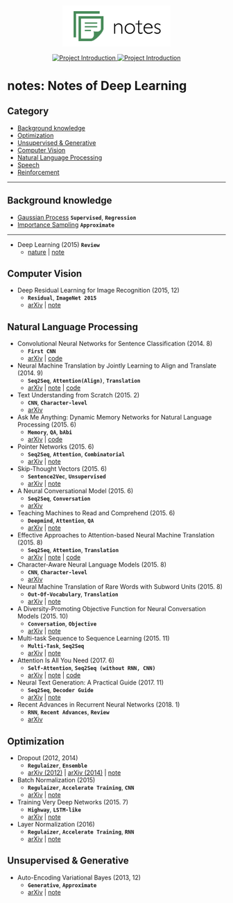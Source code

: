 
<p align="center">
  <img src="images/logo.png" width=250>
</p>

<p align="center">

  <a href="https://github.com/hb-research/notes">
    <img src="https://img.shields.io/badge/DeepLearning-Notes-brightgreen.svg" alt="Project Introduction">
  </a>
  
  <a href="https://github.com/hb-research/notes">
    <img src="https://img.shields.io/badge/Summary-Code-brightgreen.svg" alt="Project Introduction">
  </a>

</p>

# notes: Notes of Deep Learning

## Category 

- [Background knowledge](#background-knowledge)
- [Optimization](#optimization)
- [Unsupervised & Generative](#unsupervised--generative)
- [Computer Vision](#computer-vision)
- [Natural Language Processing](#natural-language-processing)
- [Speech](#speech)
- [Reinforcement](reinforcement)

---

## Background knowledge

- [Gaussian Process](notes/gausian_process.md) ****`Supervised`****, ****`Regression`****
- [Importance Sampling](notes/importance_sampling.md) ****`Approximate`****

---

- Deep Learning (2015) ****`Review`****
	- [nature](http://www.cs.toronto.edu/~hinton/absps/NatureDeepReview.pdf) | [note](notes/deep_learning.md)


## Computer Vision

- Deep Residual Learning for Image Recognition (2015, 12)
	- ****`Residual`****, ****`ImageNet 2015`****
	- [arXiv](https://arxiv.org/abs/1512.03385) | [note](notes/residual_network.md)


## Natural Language Processing

- Convolutional Neural Networks for Sentence Classification (2014. 8) 
	- ****`First CNN`****
	- [arXiv](https://arxiv.org/abs/1408.5882) | [code](https://github.com/DongjunLee/text-cnn-tensorflow) 
- Neural Machine Translation by Jointly Learning to Align and Translate (2014. 9) 
	- ****`Seq2Seq`****, ****`Attention(Align)`****, ****`Translation`****
	- [arXiv](https://arxiv.org/abs/1409.0473) | [note](notes/bahdanau_attention.md) | [code](https://github.com/DongjunLee/conversation-tensorflow) 
- Text Understanding from Scratch (2015. 2) 
	- ****`CNN`****, ****`Character-level`****
	- [arXiv](https://arxiv.org/abs/1506.07285)
- Ask Me Anything: Dynamic Memory Networks for Natural Language Processing (2015. 6) 
	- ****`Memory`****, ****`QA`****, ****`bAbi`****
	- [arXiv](https://arxiv.org/abs/1506.07285) | [code](https://github.com/DongjunLee/dmn-tensorflow) 
- Pointer Networks (2015. 6) 
	- ****`Seq2Seq`****, ****`Attention`****, ****`Combinatorial`****
	- [arXiv](https://arxiv.org/abs/1506.03134) | [note](notes/pointer_network.md) 
- Skip-Thought Vectors (2015. 6) 
	- ****`Sentence2Vec`****, ****`Unsupervised`****
	- [arXiv](https://arxiv.org/abs/1506.06726) | [note](notes/skip_thought.md)
- A Neural Conversational Model (2015. 6) 
	- ****`Seq2Seq`****, ****`Conversation`****
	- [arXiv](https://arxiv.org/abs/1506.05869)
- Teaching Machines to Read and Comprehend (2015. 6) 
	- ****`Deepmind`****, ****`Attention`****, ****`QA`****
	- [arXiv](https://arxiv.org/abs/1506.03340) | [note](notes/teaching_machine_read_and_comprehend.md)
- Effective Approaches to Attention-based Neural Machine Translation (2015. 8) 
	- ****`Seq2Seq`****, ****`Attention`****, ****`Translation`****
	- [arXiv](https://arxiv.org/abs/1508.04025) | [note](notes/luong_attention.md) | [code](https://github.com/DongjunLee/conversation-tensorflow) 
- Character-Aware Neural Language Models (2015. 8) 
	- ****`CNN`****, ****`Character-level`****
	- [arXiv](https://arxiv.org/abs/1508.06615)
- Neural Machine Translation of Rare Words with Subword Units (2015. 8) 
	- ****`Out-Of-Vocabulary`****, ****`Translation`****
	- [arXiv](https://arxiv.org/abs/1508.07909) | [note](notes/subword_nmt.md)
- A Diversity-Promoting Objective Function for Neural Conversation Models (2015. 10) 
	- ****`Conversation`****, ****`Objective`****
	- [arXiv](https://arxiv.org/abs/1510.03055) | [note](notes/diversity_conversation.md)
- Multi-task Sequence to Sequence Learning (2015. 11) 
	- ****`Multi-Task`****, ****`Seq2Seq`****
	- [arXiv](https://arxiv.org/abs/1511.06114) | [note](notes/multi_task_seq2seq.md)
- Attention Is All You Need (2017. 6) 
	- ****`Self-Attention`****, ****`Seq2Seq (without RNN, CNN)`****
	- [arXiv](https://arxiv.org/abs/1706.03762) | [note](notes/transformer.md) | [code](https://github.com/DongjunLee/transformer-tensorflow)  
- Neural Text Generation: A Practical Guide (2017. 11) 
	- ****`Seq2Seq`****, ****`Decoder Guide`****
	- [arXiv](https://arxiv.org/abs/1711.09534) | [note](notes/neural_text_generation.md)
- Recent Advances in Recurrent Neural Networks (2018. 1) 
	- ****`RNN`****, ****`Recent Advances`****, ****`Review`****
	- [arXiv](https://arxiv.org/abs/1801.01078)


## Optimization

- Dropout (2012, 2014) 
	- ****`Regulaizer`****, ****`Ensemble`****
	- [arXiv (2012)](https://arxiv.org/abs/1207.0580) | [arXiv (2014)](https://www.cs.toronto.edu/~hinton/absps/JMLRdropout.pdf) | [note](notes/dropout.md)
- Batch Normalization (2015) 
	- ****`Regulaizer`****, ****`Accelerate Training`****, ****`CNN`****
	- [arXiv](https://arxiv.org/abs/1502.03167) | [note](notes/batch_normalization.md)
- Training Very Deep Networks (2015. 7) 
	- ****`Highway`****, ****`LSTM-like`****
	- [arXiv](https://arxiv.org/abs/1507.06228) | [note](notes/highway_networks.md)
- Layer Normalization (2016) 
	- ****`Regulaizer`****, ****`Accelerate Training`****, ****`RNN`****
	- [arXiv](https://arxiv.org/abs/1607.06450) | [note](notes/layer_normalization.md)
	
	
## Unsupervised & Generative

- Auto-Encoding Variational Bayes (2013, 12)
	- ****`Generative`****, ****`Approximate`****
	- [arXiv](https://arxiv.org/abs/1312.6114) | [note](notes/vae.md)
